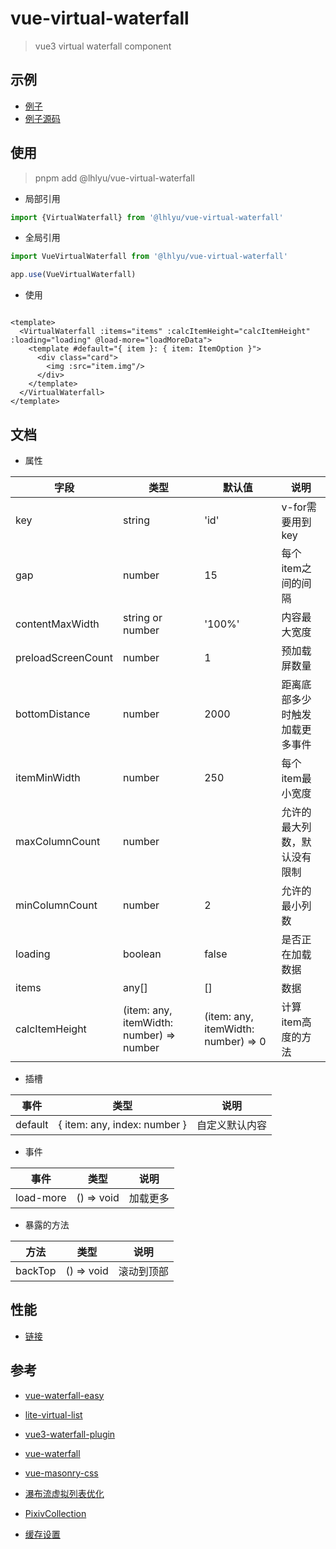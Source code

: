 # vue-virtual-waterfall

> vue3 virtual waterfall component

## 示例

- [例子](https://vue-virtual-waterfall.vercel.app/)
- [例子源码](./example)

## 使用

> pnpm add @lhlyu/vue-virtual-waterfall

- 局部引用

```ts
import {VirtualWaterfall} from '@lhlyu/vue-virtual-waterfall'
```

- 全局引用

```ts
import VueVirtualWaterfall from '@lhlyu/vue-virtual-waterfall'

app.use(VueVirtualWaterfall)
```

- 使用

```vue

<template>
  <VirtualWaterfall :items="items" :calcItemHeight="calcItemHeight" :loading="loading" @load-more="loadMoreData">
    <template #default="{ item }: { item: ItemOption }">
      <div class="card">
        <img :src="item.img"/>
      </div>
    </template>
  </VirtualWaterfall>
</template>
```

## 文档

- 属性

| 字段                 | 类型                                       | 默认值                                 | 说明              |
|--------------------|------------------------------------------|-------------------------------------|-----------------|
| key                | string                                   | 'id'                                | v-for需要用到key    |
| gap                | number                                   | 15                                  | 每个item之间的间隔     |
| contentMaxWidth    | string or number                         | '100%'                              | 内容最大宽度          |
| preloadScreenCount | number                                   | 1                                   | 预加载屏数量          |
| bottomDistance     | number                                   | 2000                                | 距离底部多少时触发加载更多事件 |
| itemMinWidth       | number                                   | 250                                 | 每个item最小宽度      |
| maxColumnCount     | number                                   |                                     | 允许的最大列数，默认没有限制  |
| minColumnCount     | number                                   | 2                                   | 允许的最小列数         |
| loading            | boolean                                  | false                               | 是否正在加载数据        |
| items              | any[]                                    | []                                  | 数据              |
| calcItemHeight     | (item: any, itemWidth: number) => number | (item: any, itemWidth: number) => 0 | 计算item高度的方法     |

- 插槽

| 事件      | 类型                           | 说明      |
|---------|------------------------------|---------|
| default | { item: any, index: number } | 自定义默认内容 |

- 事件

| 事件        | 类型         | 说明   |
|-----------|------------|------|
| load-more | () => void | 加载更多 |

- 暴露的方法

| 方法      | 类型         | 说明    |
|---------|------------|-------|
| backTop | () => void | 滚动到顶部 |

## 性能

- [链接](https://pagespeed.web.dev/analysis/https-waterfall-uvu-pub/pfifhaxdaa?form_factor=desktop)

## 参考

- [vue-waterfall-easy](https://github.com/lfyfly/vue-waterfall-easy)
- [lite-virtual-list](https://github.com/wensiyuanseven/lite-virtual-list)
- [vue3-waterfall-plugin](https://github.com/heikaimu/vue3-waterfall-plugin)
- [vue-waterfall](https://github.com/MopTym/vue-waterfall)
- [vue-masonry-css](https://github.com/paulcollett/vue-masonry-css)
- [瀑布流虚拟列表优化](https://juejin.cn/post/7166071557284954142)
- [PixivCollection](https://github.com/orilights/PixivCollection)

- [缓存设置](https://developer.chrome.com/docs/lighthouse/performance/uses-long-cache-ttl/?utm_source=lighthouse&utm_medium=lr)
